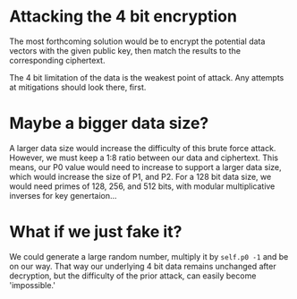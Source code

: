 # Attacking the 4 bit encryption
The most forthcoming solution would be to encrypt the potential data vectors with the given public key, then match the results to the corresponding ciphertext.

The 4 bit limitation of the data is the weakest point of attack. Any attempts at mitigations should look there, first.

# Maybe a bigger data size?
A larger data size would increase the difficulty of this brute force attack. However, we must keep a 1:8 ratio between our data and ciphertext. This means, our P0 value would need to increase to support a larger data size, which would increase the size of P1, and P2. For a 128 bit data size, we would need primes of 128, 256, and 512 bits, with modular multiplicative inverses for key genertaion...

# What if we just fake it?
We could generate a large random number, multiply it by `self.p0 -1` and be on our way. That way our underlying 4 bit data remains unchanged after decryption, but the difficulty of the prior attack, can easily become 'impossible.'
